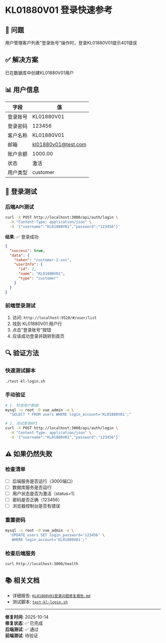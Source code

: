 # KL01880V01 登录快速参考

## 🎯 问题
用户管理客户列表"登录账号"操作时，登录KL01880V01提示401错误

## ✅ 解决方案
已在数据库中创建KL01880V01用户

## 📊 用户信息

| 字段 | 值 |
|------|-----|
| 登录账号 | KL01880V01 |
| 登录密码 | 123456 |
| 客户名称 | KL01880V01 |
| 邮箱 | kl01880v01@test.com |
| 账户余额 | 1000.00 |
| 状态 | 激活 |
| 用户类型 | customer |

## 🔐 登录测试

### 后端API测试
```bash
curl -X POST http://localhost:3000/api/auth/login \
  -H "Content-Type: application/json" \
  -d '{"username":"KL01880V01","password":"123456"}'
```

**结果**: ✅ 登录成功
```json
{
  "success": true,
  "data": {
    "token": "customer-2-xxx",
    "userInfo": {
      "id": 2,
      "name": "KL01880V01",
      "type": "customer"
    }
  }
}
```

### 前端登录测试
1. 访问: `http://localhost:9528/#/user/list`
2. 找到 KL01880V01 用户行
3. 点击"登录账号"按钮
4. 应该成功登录并跳转到首页

## 🔍 验证方法

### 快速测试脚本
```bash
./test-kl-login.sh
```

### 手动验证
```bash
# 1. 检查用户数据
mysql -u root -D vue_admin -e \
  "SELECT * FROM users WHERE login_account='KL01880V01';"

# 2. 测试登录API
curl -X POST http://localhost:3000/api/auth/login \
  -H "Content-Type: application/json" \
  -d '{"username":"KL01880V01","password":"123456"}'
```

## ⚠️ 如果仍然失败

### 检查清单
- [ ] 后端服务是否运行（3000端口）
- [ ] 数据库服务是否运行
- [ ] 用户状态是否为激活（status=1）
- [ ] 密码是否正确（123456）
- [ ] 浏览器控制台是否有错误

### 重置密码
```bash
mysql -u root -D vue_admin -e \
  "UPDATE users SET login_password='123456' \
   WHERE login_account='KL01880V01';"
```

### 检查后端服务
```bash
curl http://localhost:3000/health
```

## 📚 相关文档
- 详细报告: [`KL01880V01登录问题修复报告.md`](./KL01880V01登录问题修复报告.md)
- 测试脚本: [`test-kl-login.sh`](./test-kl-login.sh)

---

**修复时间**: 2025-10-14  
**修复状态**: ✅ 已完成  
**后端测试**: ✅ 通过  
**前端测试**: 待验证
